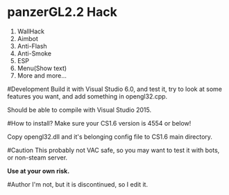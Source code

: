 # panzerGL2.2 Hack
1. WallHack
2. Aimbot
3. Anti-Flash
4. Anti-Smoke
5. ESP
6. Menu(Show text)
7. More and more...

#Development
Build it with Visual Studio 6.0, and test it, try to look at some features you want, and add something in opengl32.cpp.

Should be able to compile with Visual Studio 2015.

#How to install?
Make sure your CS1.6 version is 4554 or below!

Copy opengl32.dll and it's belonging config file to CS1.6 main directory.

#Caution
This probably not VAC safe, so you may want to test it with bots, or non-steam server.

**Use at your own risk.**

#Author
I'm not, but it is discontinued, so I edit it.

